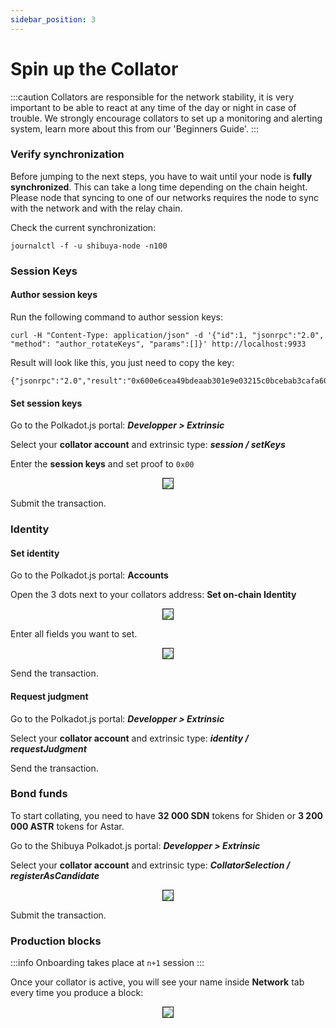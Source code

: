 ```yaml
---
sidebar_position: 3
---
```


# Spin up the Collator

:::caution
Collators are responsible for the network stability, it is very important to be able to react at any time of the day or night in case of trouble. We strongly encourage collators to set up a monitoring and alerting system, learn more about this from our 'Beginners Guide'.
:::

### Verify synchronization

Before jumping to the next steps, you have to wait until your node is **fully synchronized**. This can take a long time depending on the chain height. Please node that syncing to one of our networks requires the node to sync with the network and with the relay chain.

Check the current synchronization:

```
journalctl -f -u shibuya-node -n100
```

### Session Keys

#### Author session keys

Run the following command to author session keys:

```
curl -H "Content-Type: application/json" -d '{"id":1, "jsonrpc":"2.0", "method": "author_rotateKeys", "params":[]}' http://localhost:9933
```

Result will look like this, you just need to copy the key:

```
{"jsonrpc":"2.0","result":"0x600e6cea49bdeaab301e9e03215c0bcebab3cafa608fe3b8fb6b07a820386048","id":1}
```

#### Set session keys

Go to the Polkadot.js portal: _**Developper > Extrinsic**_

Select your **collator account** and extrinsic type: _**session / setKeys**_

Enter the **session keys** and set proof to `0x00`

<center>
<img src="https://i.imgur.com/fXfqGal.png" border="1"></img>
</center>

Submit the transaction.

### Identity

#### Set identity

Go to the Polkadot.js portal: **Accounts**

Open the 3 dots next to your collators address: **Set on-chain Identity**

<center>
<img src="https://i.imgur.com/YIIWINt.png" border="1"></img>
</center>

Enter all fields you want to set.

<center>
<img src="https://i.imgur.com/pkC4glq.png" border="1"></img>
</center>

Send the transaction.

#### Request judgment

Go to the Polkadot.js portal: _**Developper > Extrinsic**_

Select your **collator account** and extrinsic type: _**identity / requestJudgment**_

Send the transaction.

### Bond funds

To start collating, you need to have **32 000 SDN** tokens for Shiden or **3 200 000 ASTR** tokens for Astar.

Go to the Shibuya Polkadot.js portal: _**Developper > Extrinsic**_

Select your **collator account** and extrinsic type: _**CollatorSelection / registerAsCandidate**_

<center>
<img src="https://i.imgur.com/3YvdJbt.png" border="1"></img>
</center>

Submit the transaction.

### Production blocks

:::info
Onboarding takes place at `n+1` session
:::

Once your collator is active, you will see your name inside **Network** tab every time you produce a block:

<center>
<img src="https://i.imgur.com/e70Tpbq.png" border="1"></img>
</center>
